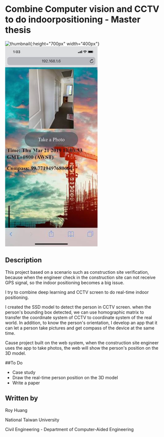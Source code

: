 # Combine Computer vision and CCTV to do indoorpositioning - Master thesis

![thumbnail](demo.gif){:height="700px" width="400px"} ![thumbnail](app.jpg)

## Description

This project based on a scenario such as construction site verification, because when the engineer check in the construction site can not receive GPS signal, so the indoor positioning becomes a big issue.   

I try to combine deep learning and CCTV screen to do real-time indoor positioning.

I created the SSD model to detect the person in CCTV screen. when the person's bounding box detected, we can use homographic matrix to transfer the coordinate system of CCTV to coordinate system of the real world. In addition, to know the person's orientation, I develop an app that it can let a person take pictures and get compass of the device at the same time.

Cause project built on the web system, when the construction site engineer uses the app to take photos, the web will show the person's position on the 3D model.

##To Do

- Case study
- Draw the real-time person position on the 3D model
- Write a paper

## Written by

Roy Huang <br />

National Taiwan University<br />

Civil Engineering - Department of Computer-Aided Engineering<br />
